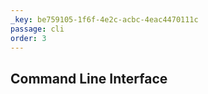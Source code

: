 ```yaml
---
_key: be759105-1f6f-4e2c-acbc-4eac4470111c
passage: cli
order: 3
---
```


## Command Line Interface
